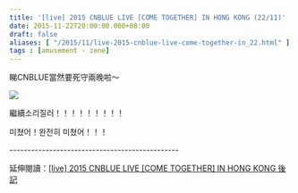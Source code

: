 ```yaml
---
title: '[live] 2015 CNBLUE LIVE [COME TOGETHER] IN HONG KONG (22/11)'
date: 2015-11-22T20:00:00.000+08:00
draft: false
aliases: [ "/2015/11/live-2015-cnblue-live-come-together-in_22.html" ]
tags : [amusement - zene]
---
```


睇CNBLUE當然要死守兩晚啦～  

[![](https://c1.staticflickr.com/1/626/22564749164_fed8812962_z.jpg)](https://c1.staticflickr.com/1/626/22564749164_fed8812962_z.jpg)

繼續소리질러！！！！！！！！！  
  
미쳤어！완전히 미쳤어！！！  
  
\-----------------------------------------------  
  
延伸閱讀：[\[live\] 2015 CNBLUE LIVE \[COME TOGETHER\] IN HONG KONG 後記](http://www.hidie.net/2015/11/live-2015-cnblue-live-come-together-in_27.html)